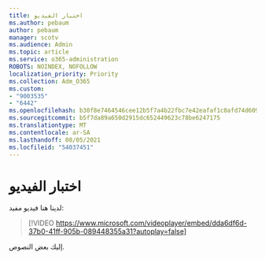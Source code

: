 ```yaml
---
title: اختبار الفيديو
ms.author: pebaum
author: pebaum
manager: scotv
ms.audience: Admin
ms.topic: article
ms.service: o365-administration
ROBOTS: NOINDEX, NOFOLLOW
localization_priority: Priority
ms.collection: Adm_O365
ms.custom:
- "9003535"
- "6442"
ms.openlocfilehash: b30f8e7464546cee12b5f7a4b22fbc7e42eafaf1c0afd74d609637c006f57b80
ms.sourcegitcommit: b5f7da89a650d2915dc652449623c78be6247175
ms.translationtype: MT
ms.contentlocale: ar-SA
ms.lasthandoff: 08/05/2021
ms.locfileid: "54037451"
---
```

# <a name="video-test"></a>اختبار الفيديو

لدينا هنا فيديو مفيد:

>[!VIDEO https://www.microsoft.com/videoplayer/embed/dda6df6d-37b0-41ff-905b-089448355a31?autoplay=false]

إليك بعض النصوص.
